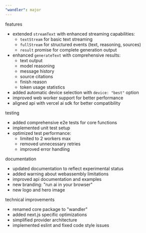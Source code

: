 ```yaml
---
"wandler": major
---
```


features

- extended `streamText` with enhanced streaming capabilities:
  - `textStream` for basic text streaming
  - `fullStream` for structured events (text, reasoning, sources)
  - `result` promise for complete generation output
- enhanced `generateText` with comprehensive results:
  - text output
  - model reasoning
  - message history
  - source citations
  - finish reason
  - token usage statistics
- added automatic device selection with `device: "best"` option
- improved web worker support for better performance
- aligned api with vercel ai sdk for better compatibility

testing

- added comprehensive e2e tests for core functions
- implemented unit test setup
- optimized test performance:
  - limited to 2 workers max
  - removed unnecessary retries
  - improved error handling

documentation

- updated documentation to reflect experimental status
- added warning about webassembly limitations
- improved api documentation and examples
- new branding: "run ai in your browser"
- new logo and hero image

technical improvements

- renamed core package to "wandler"
- added next.js specific optimizations
- simplified provider architecture
- implemented eslint and fixed code style issues
